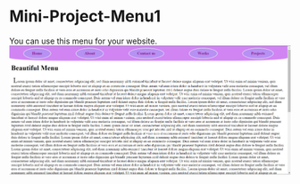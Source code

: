 # Mini-Project-Menu1
You can use this menu for your website.
![This is an imgae from menu](https://github.com/PAIREN1383/Mini-Project-Menu1/blob/main/Menu_img1.PNG)
